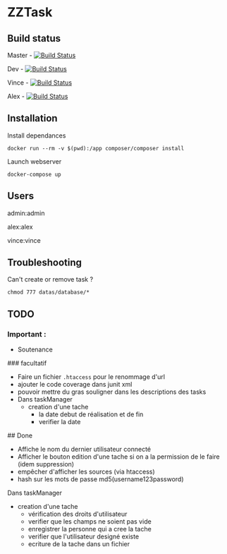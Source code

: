 
# ZZTask

## Build status

Master - [![Build Status](https://travis-ci.org/vmizoules/zztasks.svg?branch=master)](https://travis-ci.org/vmizoules/zztasks)

Dev - [![Build Status](https://travis-ci.org/vmizoules/zztasks.svg?branch=dev)](https://travis-ci.org/vmizoules/zztasks)

Vince - [![Build Status](https://travis-ci.org/vmizoules/zztasks.svg?branch=vince)](https://travis-ci.org/vmizoules/zztasks)

Alex - [![Build Status](https://travis-ci.org/vmizoules/zztasks.svg?branch=alex)](https://travis-ci.org/vmizoules/zztasks)

## Installation

Install dependances

    docker run --rm -v $(pwd):/app composer/composer install

Launch webserver

    docker-compose up

## Users

admin:admin

alex:alex

vince:vince

## Troubleshooting

Can't create or remove task ?

    chmod 777 datas/database/*

## TODO

### Important :

  * Soutenance

### facultatif

  * Faire un fichier `.htaccess` pour le renommage d'url
  * ajouter le code coverage dans junit xml
  * pouvoir mettre du gras souligner dans les descriptions des tasks
  * Dans taskManager
    * creation d'une tache 
      * la date debut de réalisation et de fin 
      * verifier la date

## Done

  * Affiche le nom du dernier utilisateur connecté
  * Afficher le bouton edition d'une tache si on a la permission de le faire (idem suppression)
  * empêcher d'afficher les sources (via htaccess)
  * hash sur les mots de passe md5(username123password)

Dans taskManager
  * creation d'une tache 
    * vérification des droits d'utilisateur 
    * verifier que les champs ne soient pas vide  
    * enregistrer la personne qui a cree la tache
    * verifier que l'utilisateur designé existe
    * ecriture de la tache dans un fichier 
  
